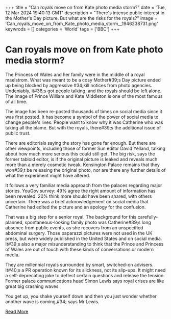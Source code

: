 +++
title = "Can royals move on from Kate photo media storm?"
date = 'Tue, 12 Mar 2024 19:40:13 GMT'
description = "There's intense public interest in the Mother's Day picture. But what are the risks for the royals?"
image = 'Can_royals_move_on_from_Kate_photo_media_storm__1946238731.png'
keywrods =  []
categories = 'World'
tags = ['BBC']
+++

# Can royals move on from Kate photo media storm?

The Princess of Wales and her family were in the middle of a royal maelstrom.
What was meant to be a cosy Mother<bb>#39;s Day picture ended up being blocked by aggressive <bb>#34;kill notices from photo agencies.
Undeniably, it<bb>#38;s got people talking, and the royals should be left alone.
The image of Prince William and Kate Middleton is one of the most famous of all time.

The image has been re-posted thousands of times on social media since it was first posted.
It has become a symbol of the power of social media to change people's lives.
People want to know why it was Catherine who was taking all the blame.
But with the royals, there<bb>#39;s the additional issue of public trust.

There are editorials saying the story has gone far enough.
But there are other viewpoints, including those of former Sun editor David Yelland, talking about how much more serious this could still get.
The big risk, says the former tabloid editor, is if the original picture is leaked and reveals much more than a merely cosmetic tweak.
Kensington Palace remains that they won<bb>#39;t be releasing the original photo, nor are there any further details of what the experiment might have altered.

It follows a very familiar media approach from the palaces regarding major stories.
YouGov survey: 49% agree the right amount of information has been revealed.
20% think more should have been shared, with others uncertain.
There was a brief acknowledgement on social media that Catherine had edited the picture and an apology for the confusion.

That was a big step for a senior royal.
The background for this carefully-planned, spontaneous-looking family photo was Catherine<bb>#39;s long absence from public events, as she recovers from an unspecified abdominal surgery.
Those paparazzi pictures were not used in the UK press, but were widely published in the United States and on social media.
It<bb>#39;s also a major misunderstanding to think that the Prince and Princess of Wales are out of touch with these kinds of conversations or modern media.

They are millennial royals surrounded by smart, switched-on advisers.
It<bb>#40;s a PR operation known for its slickness, not its slip-ups.
It might need a self-deprecating joke to deflect certain questions and release the tension.
Former palace communications head Simon Lewis says royal crises are like great big crashing waves.

You get up, you shake yourself down and then you just wonder whether another wave is coming,<bb>#34; says Mr Lewis.


[Read More](https://www.bbc.co.uk/news/uk-68544051)
